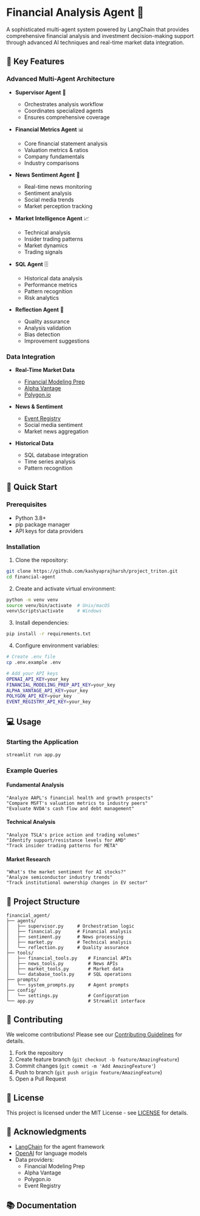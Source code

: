 # Financial Analysis Agent 🚀

A sophisticated multi-agent system powered by LangChain that provides comprehensive financial analysis and investment decision-making support through advanced AI techniques and real-time market data integration.

## 🌟 Key Features

### Advanced Multi-Agent Architecture
- **Supervisor Agent** 🎯
  - Orchestrates analysis workflow
  - Coordinates specialized agents
  - Ensures comprehensive coverage

- **Financial Metrics Agent** 📊
  - Core financial statement analysis
  - Valuation metrics & ratios
  - Company fundamentals
  - Industry comparisons

- **News Sentiment Agent** 📰
  - Real-time news monitoring
  - Sentiment analysis
  - Social media trends
  - Market perception tracking

- **Market Intelligence Agent** 📈
  - Technical analysis
  - Insider trading patterns
  - Market dynamics
  - Trading signals

- **SQL Agent** 🗄️
  - Historical data analysis
  - Performance metrics
  - Pattern recognition
  - Risk analytics

- **Reflection Agent** 🤔
  - Quality assurance
  - Analysis validation
  - Bias detection
  - Improvement suggestions

### Data Integration
- **Real-Time Market Data**
  - [Financial Modeling Prep](https://financialmodelingprep.com/developer/docs/)
  - [Alpha Vantage](https://www.alphavantage.co/)
  - [Polygon.io](https://polygon.io/)

- **News & Sentiment**
  - [Event Registry](https://eventregistry.org/)
  - Social media sentiment
  - Market news aggregation

- **Historical Data**
  - SQL database integration
  - Time series analysis
  - Pattern recognition

## 🚀 Quick Start

### Prerequisites
- Python 3.8+
- pip package manager
- API keys for data providers

### Installation

1. Clone the repository:
```bash
git clone https://github.com/kashyaprajharsh/project_triton.git
cd financial-agent
```

2. Create and activate virtual environment:
```bash
python -m venv venv
source venv/bin/activate  # Unix/macOS
venv\Scripts\activate     # Windows
```

3. Install dependencies:
```bash
pip install -r requirements.txt
```

4. Configure environment variables:
```bash
# Create .env file
cp .env.example .env

# Add your API keys
OPENAI_API_KEY=your_key
FINANCIAL_MODELING_PREP_API_KEY=your_key
ALPHA_VANTAGE_API_KEY=your_key
POLYGON_API_KEY=your_key
EVENT_REGISTRY_API_KEY=your_key
```

## 💻 Usage

### Starting the Application
```bash
streamlit run app.py
```

### Example Queries

#### Fundamental Analysis
```text
"Analyze AAPL's financial health and growth prospects"
"Compare MSFT's valuation metrics to industry peers"
"Evaluate NVDA's cash flow and debt management"
```

#### Technical Analysis
```text
"Analyze TSLA's price action and trading volumes"
"Identify support/resistance levels for AMD"
"Track insider trading patterns for META"
```

#### Market Research
```text
"What's the market sentiment for AI stocks?"
"Analyze semiconductor industry trends"
"Track institutional ownership changes in EV sector"
```

## 🔧 Project Structure

```
financial_agent/
├── agents/
│   ├── supervisor.py     # Orchestration logic
│   ├── financial.py      # Financial analysis
│   ├── sentiment.py      # News processing
│   ├── market.py         # Technical analysis
│   └── reflection.py     # Quality assurance
├── tools/
│   ├── financial_tools.py    # Financial APIs
│   ├── news_tools.py         # News APIs
│   ├── market_tools.py       # Market data
│   └── database_tools.py     # SQL operations
├── prompts/
│   └── system_prompts.py     # Agent prompts
├── config/
│   └── settings.py           # Configuration
└── app.py                    # Streamlit interface
```

## 🤝 Contributing

We welcome contributions! Please see our [Contributing Guidelines](CONTRIBUTING.md) for details.

1. Fork the repository
2. Create feature branch (`git checkout -b feature/AmazingFeature`)
3. Commit changes (`git commit -m 'Add AmazingFeature'`)
4. Push to branch (`git push origin feature/AmazingFeature`)
5. Open a Pull Request

## 📝 License

This project is licensed under the MIT License - see [LICENSE](LICENSE) for details.

## 🙏 Acknowledgments

- [LangChain](https://github.com/hwchase17/langchain) for the agent framework
- [OpenAI](https://openai.com/) for language models
- Data providers:
  - Financial Modeling Prep
  - Alpha Vantage
  - Polygon.io
  - Event Registry

## 📚 Documentation
<!-- 
For detailed documentation, please visit our [Wiki](wiki-link).

## 🔗 Links

- [Project Homepage](your-homepage)
- [Documentation](your-docs)
- [Issue Tracker](your-issues)
- [Release Notes](your-releases) -->